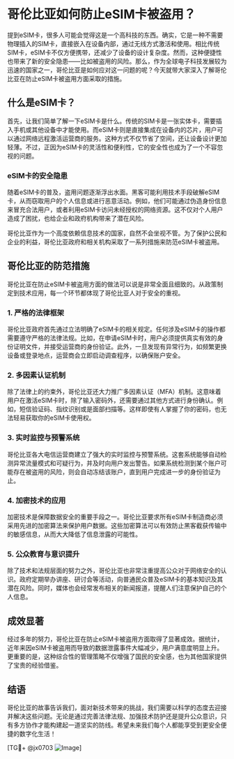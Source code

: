 # 哥伦比亚如何防止eSIM卡被盗用？

提到eSIM卡，很多人可能会觉得这是一个高科技的东西。确实，它是一种不需要物理插入的SIM卡，直接嵌入在设备内部，通过无线方式激活和使用。相比传统SIM卡，eSIM卡不仅方便携带，还减少了设备的设计复杂度。然而，这种便捷性也带来了新的安全隐患——比如被盗用的风险。那么，作为全球电子科技发展较为迅速的国家之一，哥伦比亚是如何应对这一问题的呢？今天就带大家深入了解哥伦比亚在防止eSIM卡被盗用方面采取的措施。

## 什么是eSIM卡？

首先，让我们简单了解一下eSIM卡是什么。传统的SIM卡是一张实体卡，需要插入手机或其他设备中才能使用。而eSIM卡则是直接集成在设备内的芯片，用户可以通过网络远程激活运营商的服务。这种方式不仅节省了空间，还让设备设计更加轻薄。不过，正因为eSIM卡的灵活性和便利性，它的安全性也成为了一个不容忽视的问题。

### eSIM卡的安全隐患

随着eSIM卡的普及，盗用问题逐渐浮出水面。黑客可能利用技术手段破解eSIM卡，从而窃取用户的个人信息或进行恶意活动。例如，他们可能通过伪造身份信息来冒充合法用户，或者利用eSIM卡访问未经授权的网络资源。这不仅对个人用户造成了困扰，也给企业和政府机构带来了潜在风险。

哥伦比亚作为一个高度依赖信息技术的国家，自然不会坐视不管。为了保护公民和企业的利益，哥伦比亚政府和相关机构采取了一系列措施来防范eSIM卡被盗用。

## 哥伦比亚的防范措施

哥伦比亚在防止eSIM卡被盗用方面的做法可以说是非常全面且细致的。从政策制定到技术应用，每一个环节都体现了哥伦比亚人对于安全的重视。

### 1. **严格的法律框架**

哥伦比亚政府首先通过立法明确了eSIM卡的相关规定。任何涉及eSIM卡的操作都需要遵守严格的法律法规。比如，在申请eSIM卡时，用户必须提供真实有效的身份证明文件，并接受运营商的身份验证。此外，一旦发现有异常行为，如频繁更换设备或登录地点，运营商会立即启动调查程序，以确保账户安全。

### 2. **多因素认证机制**

除了法律上的约束外，哥伦比亚还大力推广多因素认证（MFA）机制。这意味着用户在激活eSIM卡时，除了输入密码外，还需要通过其他方式进行身份确认。例如，短信验证码、指纹识别或是面部扫描等。这样即使有人掌握了你的密码，也无法轻易获取你的eSIM卡使用权。

### 3. **实时监控与预警系统**

哥伦比亚各大电信运营商建立了强大的实时监控与预警系统。这套系统能够自动检测异常流量模式和可疑行为，并及时向用户发出警告。如果系统检测到某个账户可能存在被盗用的风险，则会自动冻结该账户，直到用户完成进一步的身份验证为止。

### 4. **加密技术的应用**

加密技术是保障数据安全的重要手段之一。哥伦比亚要求所有eSIM卡制造商必须采用先进的加密算法来保护用户数据。这些加密算法可以有效防止黑客截获传输中的敏感信息，从而大大降低了信息泄露的可能性。

### 5. **公众教育与意识提升**

除了技术和法规层面的努力之外，哥伦比亚也非常注重提高公众对于网络安全的认识。政府定期举办讲座、研讨会等活动，向普通民众普及eSIM卡的基本知识及其潜在风险。同时，媒体也会经常发布相关的新闻报道，提醒人们注意保护自己的个人信息。

## 成效显著

经过多年的努力，哥伦比亚在防止eSIM卡被盗用方面取得了显著成效。据统计，近年来因eSIM卡被盗用而导致的数据泄露事件大幅减少，用户满意度明显上升。更重要的是，这种综合性的管理策略不仅增强了国民的安全感，也为其他国家提供了宝贵的经验借鉴。

## 结语

哥伦比亚的故事告诉我们，面对新技术带来的挑战，我们需要以科学的态度去迎接并解决这些问题。无论是通过完善法律法规、加强技术防护还是提升公众意识，只有多方协作才能构建起一道坚实的防线。希望未来我们每个人都能享受到更安全便捷的数字化生活！

[TG💪+ @jx0703 ![Image](https://github.com/user-attachments/assets/dbca1d08-cadb-493c-b0ec-ad6f7a83f270)]